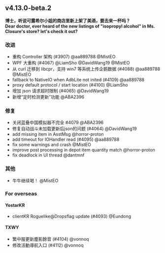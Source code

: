 ## v4.13.0-beta.2

**博士，听说可露希尔小姐的商店里新上架了美酒，要去来一杯吗？**  
**Dear doctor, ever heard of the new listings of "isopropyl alcohol" in Ms. Closure's store? let's check it out?**

### 改进

- 重构 Controller 架构 (#3907) @aa889788 @MistEO
- WPF 大重构 (#4067) @LiamSho @DavidWang19 @MistEO
- 从 curl 迁移到 libcpr，支持 win7 等系统上传企鹅数据 (#4088) @aa889788 @MistEO
- fallback to NativeIO when AdbLite not inited (#4109) @aa889788
- proxy default protocol / start location (#4100) @LiamSho
- 增加 json 请求超时限制 (#4065) @DavidWang19
- 新增“定时检测更新”功能 @ABA2396

### 修复

- 关闭蓝叠中国模拟器不完全 #4079 @ABA2396
- 修复自动战斗未加载更新后json的问题 (#4064) @DavidWang19
- add missing item in AsstMsg @horror-proton
- add timeout for IOHandler read (#4095) @aa889788
- fix some warnings and crash @MistEO
- improve post processing in depot item quantity match @horror-proton
- fix deadlock in UI thread @dantmnf

### 其他

- 牛牛继续喝！ @MistEO

### For overseas

#### YostarKR

- clientKR Roguelike@Dropsflag update (#4093) @Eundong

#### TXWY

- 繁中服更新塵影餘音 (#4104) @vonnoq
- 修改活動導航入口 (#4112) @vonnoq
